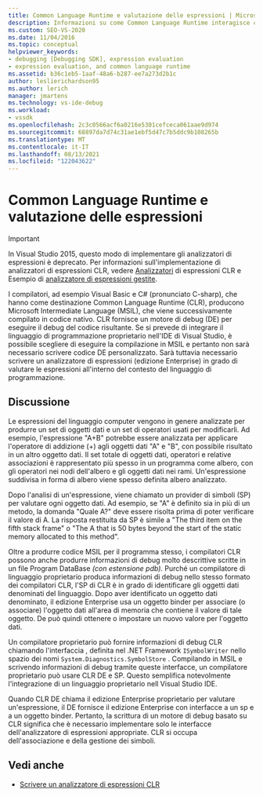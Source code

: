 ```yaml
---
title: Common Language Runtime e valutazione delle espressioni | Microsoft Docs
description: Informazioni su come Common Language Runtime interagisce con il motore di debug e su come integrare un linguaggio di programmazione proprietario nell Visual Studio IDE.
ms.custom: SEO-VS-2020
ms.date: 11/04/2016
ms.topic: conceptual
helpviewer_keywords:
- debugging [Debugging SDK], expression evaluation
- expression evaluation, and common language runtime
ms.assetid: b36c1eb5-1aaf-48a6-b287-ee7a273d2b1c
author: leslierichardson95
ms.author: lerich
manager: jmartens
ms.technology: vs-ide-debug
ms.workload:
- vssdk
ms.openlocfilehash: 2c3c0566acf6a0216e5301cefceca061aae9d974
ms.sourcegitcommit: 68897da7d74c31ae1ebf5d47c7b5ddc9b108265b
ms.translationtype: MT
ms.contentlocale: it-IT
ms.lasthandoff: 08/13/2021
ms.locfileid: "122043622"
---
```

# <a name="common-language-runtime-and-expression-evaluation"></a>Common Language Runtime e valutazione delle espressioni
> [!IMPORTANT]
> In Visual Studio 2015, questo modo di implementare gli analizzatori di espressioni è deprecato. Per informazioni sull'implementazione di analizzatori di espressioni CLR, vedere [Analizzatori](https://github.com/Microsoft/ConcordExtensibilitySamples/wiki/CLR-Expression-Evaluators) di espressioni CLR e Esempio di [analizzatore di espressioni gestite](https://github.com/Microsoft/ConcordExtensibilitySamples/wiki/Managed-Expression-Evaluator-Sample).

 I compilatori, ad esempio Visual Basic e C# (pronunciato C-sharp), che hanno come destinazione Common Language Runtime (CLR), producono Microsoft Intermediate Language (MSIL), che viene successivamente compilato in codice nativo. CLR fornisce un motore di debug (DE) per eseguire il debug del codice risultante. Se si prevede di integrare il linguaggio di programmazione proprietario nell'IDE di Visual Studio, è possibile scegliere di eseguire la compilazione in MSIL e pertanto non sarà necessario scrivere codice DE personalizzato. Sarà tuttavia necessario scrivere un analizzatore di espressioni (edizione Enterprise) in grado di valutare le espressioni all'interno del contesto del linguaggio di programmazione.

## <a name="discussion"></a>Discussione
 Le espressioni del linguaggio computer vengono in genere analizzate per produrre un set di oggetti dati e un set di operatori usati per modificarli. Ad esempio, l'espressione "A+B" potrebbe essere analizzata per applicare l'operatore di addizione (+) agli oggetti dati "A" e "B", con possibile risultato in un altro oggetto dati. Il set totale di oggetti dati, operatori e relative associazioni è rappresentato più spesso in un programma come albero, con gli operatori nei nodi dell'albero e gli oggetti dati nei rami. Un'espressione suddivisa in forma di albero viene spesso definita albero analizzato.

 Dopo l'analisi di un'espressione, viene chiamato un provider di simboli (SP) per valutare ogni oggetto dati. Ad esempio, se "A" è definito sia in più di un metodo, la domanda "Quale A?" deve essere risolta prima di poter verificare il valore di A. La risposta restituita da SP è simile a "The third item on the fifth stack frame" o "The A that is 50 bytes beyond the start of the static memory allocated to this method".

 Oltre a produrre codice MSIL per il programma stesso, i compilatori CLR possono anche produrre informazioni di debug molto descrittive scritte in un file Program DataBase *(con estensione pdb).* Purché un compilatore di linguaggio proprietario produca informazioni di debug nello stesso formato dei compilatori CLR, l'SP di CLR è in grado di identificare gli oggetti dati denominati del linguaggio. Dopo aver identificato un oggetto dati denominato, il edizione Enterprise usa un oggetto binder per associare (o associare) l'oggetto dati all'area di memoria che contiene il valore di tale oggetto. De può quindi ottenere o impostare un nuovo valore per l'oggetto dati.

 Un compilatore proprietario può fornire informazioni di debug CLR chiamando l'interfaccia , definita nel .NET Framework `ISymbolWriter` nello spazio dei nomi `System.Diagnostics.SymbolStore` . Compilando in MSIL e scrivendo informazioni di debug tramite queste interfacce, un compilatore proprietario può usare CLR DE e SP. Questo semplifica notevolmente l'integrazione di un linguaggio proprietario nell Visual Studio IDE.

 Quando CLR DE chiama il edizione Enterprise proprietario per valutare un'espressione, il DE fornisce il edizione Enterprise con interfacce a un sp e a un oggetto binder. Pertanto, la scrittura di un motore di debug basato su CLR significa che è necessario implementare solo le interfacce dell'analizzatore di espressioni appropriate. CLR si occupa dell'associazione e della gestione dei simboli.

## <a name="see-also"></a>Vedi anche
- [Scrivere un analizzatore di espressioni CLR](../../extensibility/debugger/writing-a-common-language-runtime-expression-evaluator.md)
